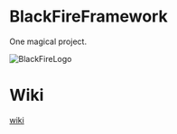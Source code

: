 # BlackFireFramework
One magical project.

![BlackFireLogo](https://github.com/BlackFire-Studio/BlackFireFramework/blob/wiki/Images/BlackFire.png)

# Wiki

[wiki](https://github.com/BlackFire-Studio/BlackFireFramework/wiki)